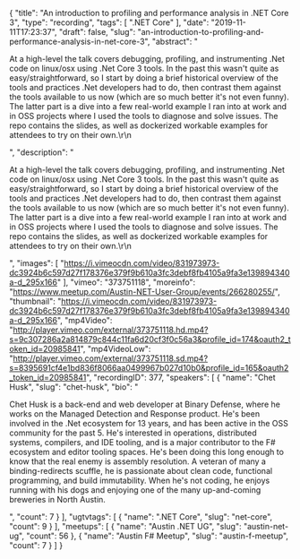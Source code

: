 {
  "title": "An introduction to profiling and performance analysis in .NET Core 3",
  "type": "recording",
  "tags": [
    ".NET Core"
  ],
  "date": "2019-11-11T17:23:37",
  "draft": false,
  "slug": "an-introduction-to-profiling-and-performance-analysis-in-net-core-3",
  "abstract": "<p>At a high-level the talk covers debugging, profiling, and instrumenting .Net code on linux/osx using .Net Core 3 tools. In the past this wasn't quite as easy/straightforward, so I start by doing a brief historical overview of the tools and practices .Net developers had to do, then contrast them against the tools available to us now (which are so much better it's not even funny). The latter part is a dive into a few real-world example I ran into at work and in OSS projects where I used the tools to diagnose and solve issues. The repo contains the slides, as well as dockerized workable examples for attendees to try on their own.\r\n</p>",
  "description": "<p>At a high-level the talk covers debugging, profiling, and instrumenting .Net code on linux/osx using .Net Core 3 tools. In the past this wasn't quite as easy/straightforward, so I start by doing a brief historical overview of the tools and practices .Net developers had to do, then contrast them against the tools available to us now (which are so much better it's not even funny). The latter part is a dive into a few real-world example I ran into at work and in OSS projects where I used the tools to diagnose and solve issues. The repo contains the slides, as well as dockerized workable examples for attendees to try on their own.\r\n</p>",
  "images": [
    "https://i.vimeocdn.com/video/831973973-dc3924b6c597d27f178376e379f9b610a3fc3debf8fb4105a9fa3e139894340a-d_295x166"
  ],
  "vimeo": "373751118",
  "moreinfo": "https://www.meetup.com/Austin-NET-User-Group/events/266280255/",
  "thumbnail": "https://i.vimeocdn.com/video/831973973-dc3924b6c597d27f178376e379f9b610a3fc3debf8fb4105a9fa3e139894340a-d_295x166",
  "mp4Video": "http://player.vimeo.com/external/373751118.hd.mp4?s=9c307286a2a814879c844c11fa6d20cf3f0c56a3&profile_id=174&oauth2_token_id=20985841",
  "mp4VideoLow": "http://player.vimeo.com/external/373751118.sd.mp4?s=8395691cf4e1bd836f8066aa0499967b027d10b0&profile_id=165&oauth2_token_id=20985841",
  "recordingID": 377,
  "speakers": [
    {
      "name": "Chet Husk",
      "slug": "chet-husk",
      "bio": "<p>Chet Husk is a back-end and web developer at Binary Defense, where he works on the Managed Detection and Response product. He's been involved in the .Net ecosystem for 13 years, and has been active in the OSS community for the past 5. He's interested in operations, distributed systems, compilers, and IDE tooling, and is a major contributor to the F# ecosystem and editor tooling spaces. He's been doing this long enough to know that the real enemy is assembly resolution. A veteran of many a binding-redirects scuffle, he is passionate about clean code, functional programming, and build immutability. When he's not coding, he enjoys running with his dogs and enjoying one of the many up-and-coming breweries in North Austin.</p>",
      "count": 7
    }
  ],
  "ugtvtags": [
    {
      "name": ".NET Core",
      "slug": "net-core",
      "count": 9
    }
  ],
  "meetups": [
    {
      "name": "Austin .NET UG",
      "slug": "austin-net-ug",
      "count": 56
    },
    {
      "name": "Austin F# Meetup",
      "slug": "austin-f-meetup",
      "count": 7
    }
  ]
}
